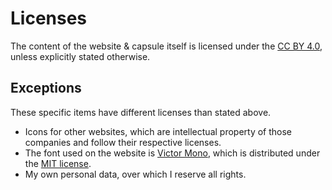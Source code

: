 # Licenses

The content of the website & capsule itself is licensed under the [CC BY 4.0](./LICENSE), unless explicitly stated
otherwise.

## Exceptions

These specific items have different licenses than stated above.

 * Icons for other websites, which are intellectual property of those companies and follow their respective licenses.
 * The font used on the website is [Victor Mono](https://rubjo.github.io/victor-mono/), which is distributed under the
   [MIT license](https://github.com/rubjo/victor-mono/blob/master/LICENSE).
 * My own personal data, over which I reserve all rights.
